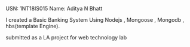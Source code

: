 USN: 1NT18IS015
Name: Aditya N Bhatt

I created a Basic Banking System Using Nodejs , Mongoose , Mongodb , hbs(template Engine). 

submitted as a LA project for web technology lab

